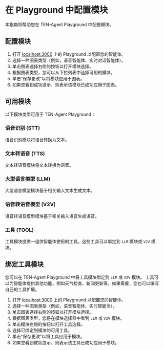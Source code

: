 # 在 Playground 中配置模块

本指南将帮助您在 TEN-Agent Playground 中配置模块。

## 配置模块

1. 打开 [localhost:3000](http://localhost:3000) 上的 Playground 以配置您的智能体。
2. 选择一种图表类型（例如，语音智能体、实时对话智能体）。
3. 单击图表选择右侧的按钮以打开模块选择。
4. 根据图表类型，您可以从下拉列表中选择可用的模块。
5. 单击“保存更改”以将模块应用于图表。
6. 如果您看到成功提示，则表示该模块已成功应用于图表。

## 可用模块

以下模块类型可用于 TEN-Agent Playground：

### 语音识别 (STT)

语音识别模块将语音转换为文本。

### 文本转语音 (TTS)

文本转语音模块将文本转换为语音。

### 大型语言模型 (LLM)

大型语言模型模块基于相关输入文本生成文本。

### 语音转语音模型 (V2V)

语音转语音模型模块基于相关输入语音生成语音。

### 工具 (TOOL)

工具模块提供一组供智能体使用的工具。这些工具可以绑定到 `LLM` 模块或 `V2V` 模块。

## 绑定工具模块

您可以在 TEN-Agent Playground 中将工具模块绑定到 `LLM` 或 `V2V` 模块。
工具可以为智能体提供其他功能，例如天气检查、新闻更新等。如果需要，您也可以编写自己的工具扩展。

1. 打开 [localhost:3000](http://localhost:3000) 上的 Playground 以配置您的智能体。
2. 选择一种图表类型（例如，语音智能体、实时智能体）。
3. 单击图表选择右侧的按钮以打开模块选择。
4. 根据图表类型，您将在模块选择器中看到 `LLM` 或 `V2V` 模块。
5. 单击模块右侧的按钮以打开工具选择。
6. 选择可绑定到模块的可用工具。
7. 单击“保存更改”以将工具应用于模块。
8. 如果您看到成功提示，则表示该工具已成功应用于模块。

